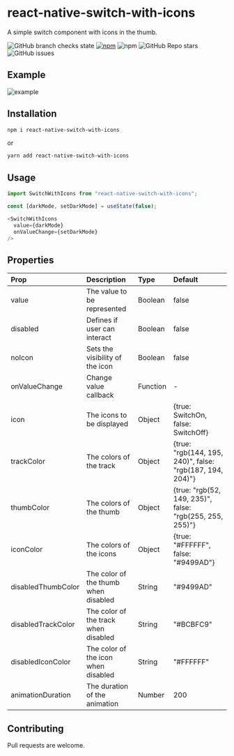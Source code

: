 # react-native-switch-with-icons

A simple switch component with icons in the thumb.

![GitHub branch checks state](https://github.com/fernando-silva-dev/react-native-switch-with-icons/actions/workflows/node.js.yml/badge.svg)
<a href="https://www.npmjs.com/package/react-native-switch-with-icons" target="_blank"><img alt="npm" src="https://img.shields.io/npm/v/react-native-switch-with-icons"></a>
![npm](https://img.shields.io/npm/dw/react-native-switch-with-icons)
![GitHub Repo stars](https://img.shields.io/github/stars/fernando-silva-dev/react-native-switch-with-icons)
![GitHub issues](https://img.shields.io/github/issues/fernando-silva-dev/react-native-switch-with-icons)

## Example

![example](./assets/example.gif)

## Installation

```bash
npm i react-native-switch-with-icons
```

or

```bash
yarn add react-native-switch-with-icons
```

## Usage

```js
import SwitchWithIcons from "react-native-switch-with-icons";

const [darkMode, setDarkMode] = useState(false);

<SwitchWithIcons
  value={darkMode}
  onValueChange={setDarkMode}
/>
```

## Properties

| Prop               | Description                          | Type     | Default                                                   |
| :----------------- | :----------------------------------- | :------- | :-------------------------------------------------------- |
| value              | The value to be represented          | Boolean  | false                                                     |
| disabled           | Defines if user can interact         | Boolean  | false                                                     |
| noIcon             | Sets the visibility of the icon      | Boolean  | false                                                     |
| onValueChange      | Change value callback                | Function | -                                                         |
| icon               | The icons to be displayed            | Object   | {true: SwitchOn, false: SwitchOff}                        |
| trackColor         | The colors of the track              | Object   | {true: "rgb(144, 195, 240)", false: "rgb(187, 194, 204)"} |
| thumbColor         | The colors of the thumb              | Object   | {true: "rgb(52, 149, 235)", false: "rgb(255, 255, 255)"}  |
| iconColor          | The colors of the icons              | Object   | {true: "#FFFFFF", false: "#9499AD"}                       |
| disabledThumbColor | The color of the thumb when disabled | String   | "#9499AD"                                                 |
| disabledTrackColor | The color of the track when disabled | String   | "#BCBFC9"                                                 |
| disabledIconColor  | The color of the icon when disabled  | String   | "#FFFFFF"                                                 |
| animationDuration  | The duration of the animation        | Number   | 200                                                       |

## Contributing

Pull requests are welcome.

